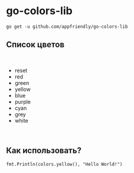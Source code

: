 # go-colors-lib

`go get -u github.com/appfriendly/go-colors-lib`


## Список цветов
<br/>
<ul>
    <li>reset</li>
    <li>red</li>
    <li>green</li>
    <li>yellow</li>
    <li>blue</li>
    <li>purple</li>
    <li>cyan</li>
    <li>grey</li>
    <li>white</li>
</ul>
<br/>

## Как использовать?

`fmt.Println(colors.yellow(), "Hello World!")`